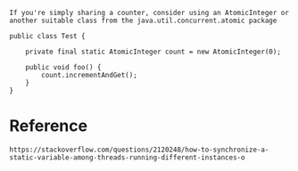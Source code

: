 
`If you're simply sharing a counter, consider using an AtomicInteger or another suitable class from the java.util.concurrent.atomic package`

```
public class Test {

    private final static AtomicInteger count = new AtomicInteger(0); 

    public void foo() {  
        count.incrementAndGet();
    }  
}
```


# Reference
`https://stackoverflow.com/questions/2120248/how-to-synchronize-a-static-variable-among-threads-running-different-instances-o`

